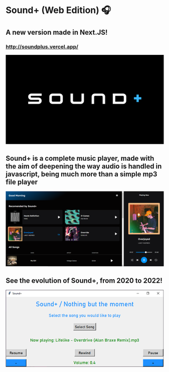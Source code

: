 # Sound+ (Web Edition) 🎧
## A new version made in Next.JS!
### http://soundplus.vercel.app/

![alt text](/public/title.png)

## Sound+ is a complete music player, made with the aim of deepening the way audio is handled in javascript, being much more than a simple mp3 file player

![alt text](/public/menu.png)


## See the evolution of Sound+, from 2020 to 2022!
![alt text](/public/pythontonext.gif)



